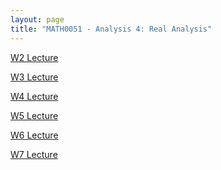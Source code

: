 ```yaml
---
layout: page
title: "MATH0051 - Analysis 4: Real Analysis"
---
```

<a href="/51/W2">W2 Lecture</a>

<a href="/51/W3">W3 Lecture</a>

<a href="/51/W4">W4 Lecture</a>

<a href="/51/W5">W5 Lecture</a>

<a href="/51/W6">W6 Lecture</a>

<a href="/51/W7">W7 Lecture</a>
